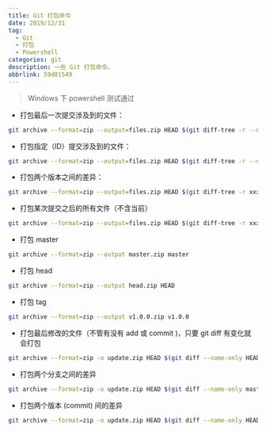 ```yaml
---
title: Git 打包命令
date: 2019/12/31
tag:
  - Git
  - 打包
  - Powershell
categories: git
description: 一些 Git 打包命令。
abbrlink: 59d81549
---
```


> Windows 下 powershell 测试通过

- 打包最后一次提交涉及到的文件：

```sh
git archive --format=zip --output=files.zip HEAD $(git diff-tree -r --no-commit-id --name-only --diff-filter=ACMRT HEAD)
```

- 打包指定（ID）提交涉及到的文件：

```sh
git archive --format=zip --output=files.zip HEAD $(git diff-tree -r --no-commit-id --name-only --diff-filter=ACMRT xxxxxx)
```

- 打包两个版本之间的差异：

```sh
git archive --format=zip --output=files.zip HEAD $(git diff-tree -r xxxxxx1 --name-only --diff-filter=ACMRT xxxxxx2)
```

- 打包某次提交之后的所有文件（不含当前）

```sh
git archive --format=zip --output=files.zip HEAD $(git diff-tree -r xxxxxx --name-only --diff-filter=ACMRT HEAD)
```

- 打包 master

```sh
git archive --format=zip --output master.zip master
```

- 打包 head

```sh
git archive --format=zip --output head.zip HEAD
```

- 打包 tag

```sh
git archive --format=zip --output v1.0.0.zip v1.0.0
```

- 打包最后修改的文件（不管有没有 add 或 commit )，只要 git diff 有变化就会打包

```sh
git archive --format=zip -o update.zip HEAD $(git diff --name-only HEAD^)
```

- 打包两个分支之间的差异

```sh
git archive --format=zip -o update.zip HEAD $(git diff --name-only master 1.0.0)
```

- 打包两个版本 (commit) 间的差异

```sh
git archive --format=zip -o update.zip HEAD $(git diff --name-only HEAD~2)
```
